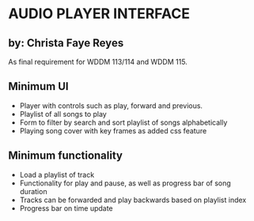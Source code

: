 # AUDIO PLAYER INTERFACE
## by: Christa Faye Reyes

As final requirement for WDDM 113/114 and WDDM 115.

## Minimum UI

- Player with controls such as play, forward and previous.
- Playlist of all songs to play
- Form to filter by search and sort playlist of songs alphabetically
- Playing song cover with key frames as added css feature

## Minimum functionality

- Load a playlist of track 
- Functionality for play and pause, as well as progress bar of song duration
- Tracks can be forwarded and play backwards based on playlist index
- Progress bar on time update
